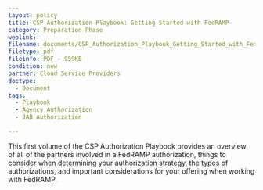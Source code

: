 ```yaml
---
layout: policy   
title: CSP Authorization Playbook: Getting Started with FedRAMP
category: Preparation Phase
weblink:
filename: documents/CSP_Authorization_Playbook_Getting_Started_with_FedRAMP.pdf
filetype: pdf
fileinfo: PDF - 959KB
condition: new
partner: Cloud Service Providers
doctype:
  - Document
tags:
  - Playbook 
  - Agency Authorization
  - JAB Authorization

---
```

This first volume of the CSP Authorization Playbook provides an overview of all of the partners involved in a FedRAMP authorization, things to consider when determining your authorization strategy, the types of authorizations, and important considerations for your offering when working with FedRAMP.